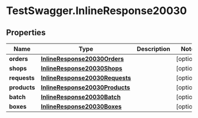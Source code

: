 # TestSwagger.InlineResponse20030

## Properties

Name | Type | Description | Notes
------------ | ------------- | ------------- | -------------
**orders** | [**InlineResponse20030Orders**](InlineResponse20030Orders.md) |  | [optional] 
**shops** | [**InlineResponse20030Shops**](InlineResponse20030Shops.md) |  | [optional] 
**requests** | [**InlineResponse20030Requests**](InlineResponse20030Requests.md) |  | [optional] 
**products** | [**InlineResponse20030Products**](InlineResponse20030Products.md) |  | [optional] 
**batch** | [**InlineResponse20030Batch**](InlineResponse20030Batch.md) |  | [optional] 
**boxes** | [**InlineResponse20030Boxes**](InlineResponse20030Boxes.md) |  | [optional] 


